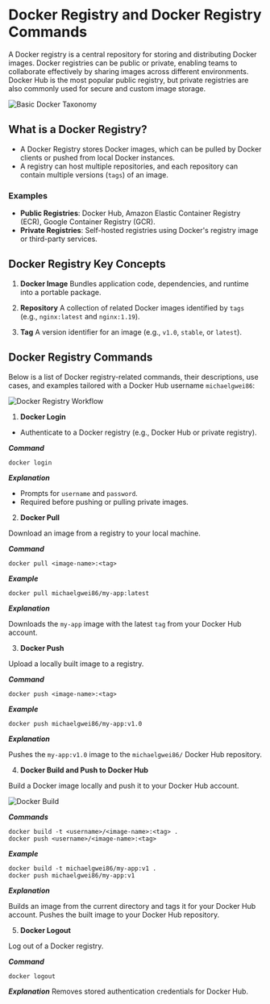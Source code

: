 # Docker Registry and Docker Registry Commands
A Docker registry is a central repository for storing and distributing Docker images. Docker registries can be public or private, enabling teams to collaborate effectively by sharing images across different environments. Docker Hub is the most popular public registry, but private registries are also commonly used for secure and custom image storage.

![Basic Docker Taxonomy](https://learn.microsoft.com/en-us/dotnet/architecture/microservices/container-docker-introduction/media/docker-containers-images-registries/taxonomy-of-docker-terms-and-concepts.png)

## What is a Docker Registry?
- A Docker Registry stores Docker images, which can be pulled by Docker clients or pushed from local Docker instances.
- A registry can host multiple repositories, and each repository can contain multiple versions (`tags`) of an image.
### Examples
- **Public Registries**: Docker Hub, Amazon Elastic Container Registry (ECR), Google Container Registry (GCR).
- **Private Registries**: Self-hosted registries using Docker's registry image or third-party services.

## Docker Registry Key Concepts

1. **Docker Image**
Bundles application code, dependencies, and runtime into a portable package.

2. **Repository**
A collection of related Docker images identified by `tags` (e.g., `nginx:latest` and `nginx:1.19`).

3. **Tag**
A version identifier for an image (e.g., `v1.0`, `stable`, or `latest`).

## Docker Registry Commands
Below is a list of Docker registry-related commands, their descriptions, use cases, and examples tailored with a Docker Hub username `michaelgwei86`:


![Docker Registry Workflow](https://media.geeksforgeeks.org/wp-content/uploads/20240513153832/Docker-hub-registry-768.webp)

1. **Docker Login** 

- Authenticate to a Docker registry (e.g., Docker Hub or private registry).

***Command***
```
docker login 
```
***Explanation***

* Prompts for `username` and `password`.
* Required before pushing or pulling private images.

2. **Docker Pull**

Download an image from a registry to your local machine.

***Command***
```
docker pull <image-name>:<tag>
```
***Example***
```
docker pull michaelgwei86/my-app:latest
```

***Explanation***

Downloads the `my-app` image with the latest `tag` from your Docker Hub account.

3. **Docker Push**

Upload a locally built image to a registry.

***Command***
```
docker push <image-name>:<tag>
```
***Example***
```
docker push michaelgwei86/my-app:v1.0
```
***Explanation***

Pushes the `my-app:v1.0` image to the `michaelgwei86/` Docker Hub repository.


4. **Docker Build and Push to Docker Hub**

Build a Docker image locally and push it to your Docker Hub account.

![Docker Build](https://miro.medium.com/v2/resize:fit:1400/1*OTLU6kstNgX7o_yR7HQVdA.png)

***Commands***

```
docker build -t <username>/<image-name>:<tag> .
docker push <username>/<image-name>:<tag>
```

***Example***
```
docker build -t michaelgwei86/my-app:v1 .
docker push michaelgwei86/my-app:v1
```
***Explanation***

Builds an image from the current directory and tags it for your Docker Hub account.
Pushes the built image to your Docker Hub repository.

5. **Docker Logout**

Log out of a Docker registry.

***Command***
```
docker logout
```
***Explanation***
Removes stored authentication credentials for Docker Hub.
